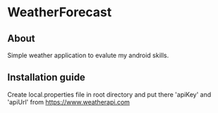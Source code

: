 # WeatherForecast

## About
Simple weather application to evalute my android skills.

## Installation guide
Create local.properties file in root directory and put there 'apiKey' and 'apiUrl' from https://www.weatherapi.com 
